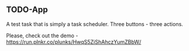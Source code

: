 <h2>TODO-App</h2>

A test task that is simply a task scheduler.
Three buttons - three actions.

Please, check out the demo - https://run.plnkr.co/plunks/HwqS5ZiShAhczYumZBbW/